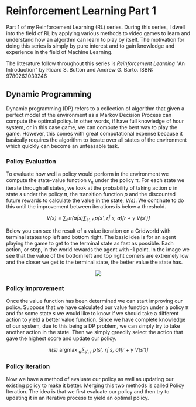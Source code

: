 # Reinforcement Learning Part 1

<p>Part 1 of my Reinforcement Learning (RL) series. During this series, I dwell into the field of RL by applying various methods to video games to learn and understand how an algorthm can learn to play by itself. The motivation for doing this series is simply by pure interest and to gain knowledge and experience in the field of Machine Learning.

The litterature follow throughout this series is <em>Reinforcement Learning</em> "An Introduction" by Ricard S. Button and Andrew G. Barto. 
ISBN: 9780262039246
</p>

## Dynamic Programming
<p>Dynamic programming (DP) refers to a collection of algorithm that given a perfect model of the environment as a Markov Decision Process can compute the optimal policy. In other words, if have full knowledge of hour system, or in this case game, we can compute the best way to play the game. However, this comes with great computational expense because it basically requires the algorithm to iterate over all states of the environment which quickly can become an unfeasable task.
</p>

### Policy Evaluation
<p>To evaluate how well a policy would perform in the environment we compute the state-value function <em>v<sub>π</sub></em> under the policy π. For each state we iterate through all states, we look at the probability of taking action <em>a</em> in state <em>s</em> under the policy π, the transition function <em>p</em> and the discounted future rewards to calculate the value in the state, <em>V(s)</em>. We continute to do this until the improvement between iterations is below a threshold.
</p>

<p align="center">
<em>V(s) = &sum;<sub>a</sub>π(a|s)&sum;<sub>s', r </sub>p(s', r| s, a)[r + &gamma; V(s')]</em>
</p>

<p>Below you can see the result of a value iteration on a Gridworld with terminal states top left and bottom right. The basic idea is for an agent playing the game to get to the terminal state as fast as possible. Each action, or step, in the world rewards the agent with -1 point. In the image we see that the value of the bottom left and top right corners are extremely low and the closer we get to the terminal state, the better value the state has.</p>

<p align="center">
<img align="center" src=https://github.com/AdamOlsson/rl_policy_iteration/blob/master/img/Heatmap_default.png>
</p>

### Policy Improvement
Once the value function has been determined we can start improving our policy. Suppose that we have calculated our value function under a policy π and for some state <em>s</em> we would like to know if we should take a different action to yield a better value function. Since we have complete knowledge of our system, due to this being a DP problem, we can simply try to take another action in the state. Then we simply greedily select the action that gave the highest score and update our policy.

<p align="center"><em>π(s)</em> argmax <sub><em>a</em></sub ><em>&sum;<sub>s', r </sub>p(s', r| s, a)[r + &gamma; V(s')]</em></p>

### Policy Iteration
Now we have a method of evaluate our policy as well as updating our existing policy to make it better. Merging this two methods is called Policy Iteration. The idea is that we first evaluate our policy and then try to updating it in an iterative process to yield an optimal policy.


